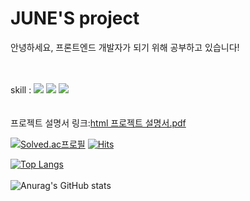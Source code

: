 # JUNE'S project

  안녕하세요, 프론트엔드 개발자가 되기 위해 공부하고 있습니다! <br/><br/><br/>
  
  skill : 
  <img src="https://img.shields.io/badge/Html-EF2D5E?style=flat&logo=html&logoColor=white"/>
  <img src="https://img.shields.io/badge/Css-A9225C?style=flat&logo=css&logoColor=white"/>
  <img src="https://img.shields.io/badge/Javascript-FF9E0F?style=flat&logo=javascript&logoColor=white"/>
<br/><br/><br/>
프로젝트 설명서 링크:[html 프로젝트 설명서.pdf](https://github.com/JJUNE96/project1/files/11088909/html.pdf)

[![Solved.ac프로필](http://mazassumnida.wtf/api/mini/generate_badge?boj=JJUNE96)](https://solved.ac/JJUNE96)
[![Hits](https://hits.seeyoufarm.com/api/count/incr/badge.svg?url=https%3A%2F%2Fgithub.com%2FJJUNE96&count_bg=%23C83D9C&title_bg=%23555555&icon=&icon_color=%23E7E7E7&title=hits&edge_flat=false)](https://hits.seeyoufarm.com)<br/>

[![Top Langs](https://github-readme-stats.vercel.app/api/top-langs/?username=anuraghazra&layout=compact)](https://github.com/anuraghazra/github-readme-stats)<br/><br/>
![Anurag's GitHub stats](https://github-readme-stats.vercel.app/api?username=JJUNE96&show_icons=true&theme=radical)
